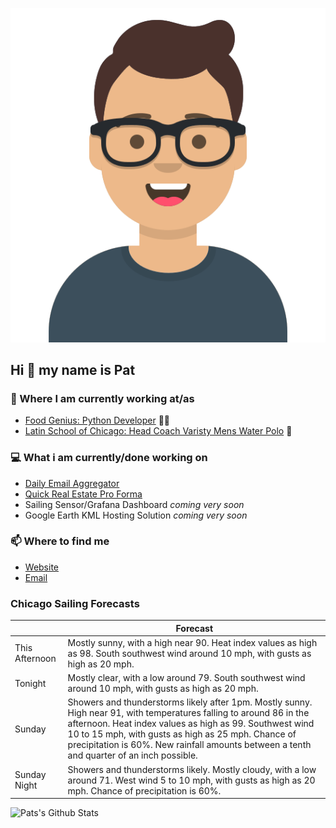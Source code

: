 [![Social banner for p-j-falconer](https://raw.githubusercontent.com/P-J-FALCONER/P-J-FALCONER/master/assets/avataaars.svg)](https://patfalconer.com/)
## Hi :wave: my name is Pat

### 💼 Where I am currently working at/as
- [Food Genius: Python Developer](https://getfoodgenius.com/) 🍔🐍
- [Latin School of Chicago: Head Coach Varisty Mens Water Polo](https://www.latinschool.org/) 🤽


### 💻 What i am currently/done working on
 - [Daily Email Aggregator](https://github.com/P-J-FALCONER/dott_daily_mail)
 - [Quick Real Estate Pro Forma](https://github.com/P-J-FALCONER/henry)
 - Sailing Sensor/Grafana Dashboard *coming very soon*
 - Google Earth KML Hosting Solution *coming very soon*

### 📫 Where to find me
 - [Website](https://patfalconer.com/)
 - [Email](mailto:patrick.j.falconer@gmail.com)


### Chicago Sailing Forecasts
|   | Forecast  |
|---|---|
| This Afternoon | Mostly sunny, with a high near 90. Heat index values as high as 98. South southwest wind around 10 mph, with gusts as high as 20 mph. |
| Tonight | Mostly clear, with a low around 79. South southwest wind around 10 mph, with gusts as high as 20 mph. |
| Sunday | Showers and thunderstorms likely after 1pm. Mostly sunny. High near 91, with temperatures falling to around 86 in the afternoon. Heat index values as high as 99. Southwest wind 10 to 15 mph, with gusts as high as 25 mph. Chance of precipitation is 60%. New rainfall amounts between a tenth and quarter of an inch possible. |
| Sunday Night | Showers and thunderstorms likely. Mostly cloudy, with a low around 71. West wind 5 to 10 mph, with gusts as high as 20 mph. Chance of precipitation is 60%. |

![Pats's Github Stats](https://github-readme-stats.vercel.app/api?username=p-j-falconer&show_icons=true&theme=radical)

